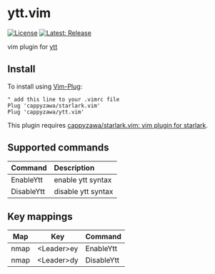 # ytt.vim
[![License](https://img.shields.io/badge/License-Apache%202.0-blue.svg)](https://opensource.org/licenses/Apache-2.0)
[![Latest: Release](https://img.shields.io/github/release/cappyzawa/ytt.vim.svg)](https://github.com/cappyzawa/ytt.vim/releases)

vim plugin for [ytt](https://get-ytt.io)

## Install
To install using [Vim-Plug](https://github.com/junegunn/vim-plug):

```
" add this line to your .vimrc file
Plug 'cappyzawa/starlark.vim'
Plug 'cappyzawa/ytt.vim'
```

This plugin requires [cappyzawa/starlark\.vim: vim plugin for starlark](https://github.com/cappyzawa/starlark.vim).

## Supported commands
|Command|Description|
|:---|:---|
|EnableYtt|enable ytt syntax|
|DisableYtt|disable ytt syntax|

## Key mappings
|Map|Key|Command|
|:---:|:---:|:---|
|nmap|<Leader\>ey|EnableYtt|
|nmap|<Leader\>dy|DisableYtt|
